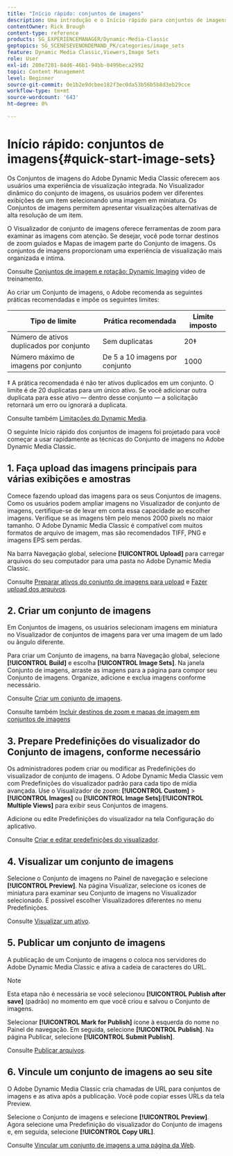 ```yaml
---
title: "Início rápido: conjuntos de imagens"
description: Uma introdução e o Início rápido para conjuntos de imagens para ajudar você a começar a usar rapidamente as técnicas do Conjunto de imagens no Adobe Dynamic Media Classic.
contentOwner: Rick Brough
content-type: reference
products: SG_EXPERIENCEMANAGER/Dynamic-Media-Classic
geptopics: SG_SCENESEVENONDEMAND_PK/categories/image_sets
feature: Dynamic Media Classic,Viewers,Image Sets
role: User
exl-id: 280e7201-84d6-46b1-94bb-0499beca2992
topic: Content Management
level: Beginner
source-git-commit: 0e1b2e9dcbee182f3ec0da53b56b5b8d3eb29cce
workflow-type: tm+mt
source-wordcount: '643'
ht-degree: 0%

---
```


# Início rápido: conjuntos de imagens{#quick-start-image-sets}

Os Conjuntos de imagens do Adobe Dynamic Media Classic oferecem aos usuários uma experiência de visualização integrada. No Visualizador dinâmico do conjunto de imagens, os usuários podem ver diferentes exibições de um item selecionando uma imagem em miniatura. Os Conjuntos de imagens permitem apresentar visualizações alternativas de alta resolução de um item.

O Visualizador de conjunto de imagens oferece ferramentas de zoom para examinar as imagens com atenção. Se desejar, você pode tornar destinos de zoom guiados e Mapas de imagem parte do Conjunto de imagens. Os conjuntos de imagens proporcionam uma experiência de visualização mais organizada e íntima.

Consulte [Conjuntos de imagem e rotação: Dynamic Imaging](https://s7d5.scene7.com/s7viewers/html5/VideoViewer.html?videoserverurl=https://s7d5.scene7.com/is/content/&amp;emailurl=https://s7d5.scene7.com/s7/emailFriend&amp;serverUrl=https://s7d5.scene7.com/is/image/&amp;config=Scene7SharedAssets/Universal_HTML5_Video&amp;contenturl=https://s7d5.scene7.com/skins/&amp;asset=S7tutorials/556_Image%20&amp;%20Spin%20Sets_converted%20renamed_Dynamic%20Imaging-AVS) vídeo de treinamento.

Ao criar um Conjunto de imagens, o Adobe recomenda as seguintes práticas recomendadas e impõe os seguintes limites:

| Tipo de limite | Prática recomendada | Limite imposto |
| --- | --- | --- |
| Número de ativos duplicados por conjunto | Sem duplicatas | 20‡ |
| Número máximo de imagens por conjunto | De 5 a 10 imagens por conjunto | 1000 |

‡ A prática recomendada é não ter ativos duplicados em um conjunto. O limite é de 20 duplicatas para um único ativo. Se você adicionar outra duplicata para esse ativo — dentro desse conjunto — a solicitação retornará um erro ou ignorará a duplicata.

Consulte também [Limitações do Dynamic Media](/help/using/limitations.md).

O seguinte Início rápido dos conjuntos de imagens foi projetado para você começar a usar rapidamente as técnicas do Conjunto de imagens no Adobe Dynamic Media Classic.

## 1. Faça upload das imagens principais para várias exibições e amostras

Comece fazendo upload das imagens para os seus Conjuntos de imagens. Como os usuários podem ampliar imagens no Visualizador de conjunto de imagens, certifique-se de levar em conta essa capacidade ao escolher imagens. Verifique se as imagens têm pelo menos 2000 pixels no maior tamanho. O Adobe Dynamic Media Classic é compatível com muitos formatos de arquivo de imagem, mas são recomendados TIFF, PNG e imagens EPS sem perdas.

Na barra Navegação global, selecione **[!UICONTROL Upload]** para carregar arquivos do seu computador para uma pasta no Adobe Dynamic Media Classic.

Consulte [Preparar ativos do conjunto de imagens para upload](preparing-image-set-assets-upload.md#preparing-image-set-assets-for-upload) e [Fazer upload dos arquivos](uploading-files.md#uploading-your-files).

## 2. Criar um conjunto de imagens

Em Conjuntos de imagens, os usuários selecionam imagens em miniatura no Visualizador de conjuntos de imagens para ver uma imagem de um lado ou ângulo diferente.

Para criar um Conjunto de imagens, na barra Navegação global, selecione **[!UICONTROL Build]** e escolha **[!UICONTROL Image Sets]**. Na janela Conjunto de imagens, arraste as imagens para a página para compor seu Conjunto de imagens. Organize, adicione e exclua imagens conforme necessário.

Consulte [Criar um conjunto de imagens](creating-image-set.md#creating-an-image-set).

Consulte também [Incluir destinos de zoom e mapas de imagem em conjuntos de imagens](/help/using/including-zoom-targets-image-maps-image-sets.md)

## 3. Prepare Predefinições do visualizador do Conjunto de imagens, conforme necessário

Os administradores podem criar ou modificar as Predefinições do visualizador de conjunto de imagens. O Adobe Dynamic Media Classic vem com Predefinições do visualizador padrão para cada tipo de mídia avançada. Use o Visualizador de zoom: **[!UICONTROL Custom]** > **[!UICONTROL Images]** ou **[!UICONTROL Image Sets]**/**[!UICONTROL Multiple Views]** para exibir seus Conjuntos de imagens.

Adicione ou edite Predefinições do visualizador na tela Configuração do aplicativo.

Consulte [Criar e editar predefinições do visualizador](application-setup.md#adding-and-editing-viewer-presets).

## 4. Visualizar um conjunto de imagens

Selecione o Conjunto de imagens no Painel de navegação e selecione **[!UICONTROL Preview]**. Na página Visualizar, selecione os ícones de miniatura para examinar seu Conjunto de imagens no Visualizador selecionado. É possível escolher Visualizadores diferentes no menu Predefinições.

Consulte [Visualizar um ativo](previewing-asset.md#previewing-an-asset).

## 5. Publicar um conjunto de imagens

A publicação de um Conjunto de imagens o coloca nos servidores do Adobe Dynamic Media Classic e ativa a cadeia de caracteres do URL.

>[!NOTE]
>
>Esta etapa não é necessária se você selecionou **[!UICONTROL Publish after save]** (padrão) no momento em que você criou e salvou o Conjunto de imagens.

Selecionar **[!UICONTROL Mark for Publish]** ícone à esquerda do nome no Painel de navegação. Em seguida, selecione **[!UICONTROL Publish]**. Na página Publicar, selecione **[!UICONTROL Submit Publish]**.

Consulte [Publicar arquivos](publishing-files.md#publishing-files).

## 6. Vincule um conjunto de imagens ao seu site

O Adobe Dynamic Media Classic cria chamadas de URL para conjuntos de imagens e as ativa após a publicação. Você pode copiar esses URLs da tela Preview.

Selecione o Conjunto de imagens e selecione **[!UICONTROL Preview]**. Agora selecione uma Predefinição do visualizador do Conjunto de imagens e, em seguida, selecione **[!UICONTROL Copy URL]**.

Consulte [Vincular um conjunto de imagens a uma página da Web](linking-image-set-web-page.md#linking-an-image-set-to-a-web-page).
